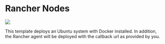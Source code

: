 # Rancher Nodes

<a href="https://portal.azure.com/#create/Microsoft.Template/uri/https%3A%2F%2Furi-to-json%2Fazuredeploy.json" target="_blank">
    <img src="http://azuredeploy.net/deploybutton.png"/>
</a>

This template deploys an Ubuntu system with Docker installed. In addition, the Rancher agent will be deployed with the callback url as provided by you.